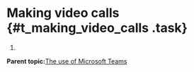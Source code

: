 # Making video calls {#t_making_video_calls .task}

1.  
**Parent topic:**[The use of Microsoft Teams](../Topics/c_the_use_of_microsoft_teams.md)

